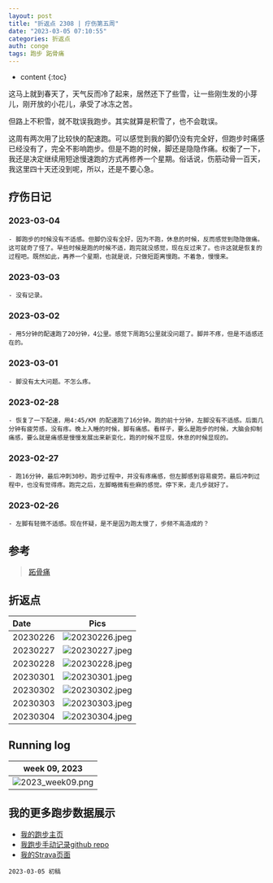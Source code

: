 ```yaml
---
layout: post
title: "折返点 2308 | 疗伤第五周"
date: "2023-03-05 07:10:55"
categories: 折返点
auth: conge
tags: 跑步 跖骨痛 
---
```

* content
{:toc}

这马上就到春天了，天气反而冷了起来，居然还下了些雪，让一些刚生发的小芽儿，刚开放的小花儿，承受了冰冻之苦。

但路上不积雪，就不耽误我跑步。其实就算是积雪了，也不会耽误。

这周有两次用了比较快的配速跑。可以感觉到我的脚仍没有完全好，但跑步时痛感已经没有了，完全不影响跑步。但是不跑的时候，脚还是隐隐作痛。权衡了一下，我还是决定继续用短途慢速跑的方式再修养一个星期。俗话说，伤筋动骨一百天，我这里四十天还没到呢，所以，还是不要心急。




## 疗伤日记

### 2023-03-04

	- 脚跑步的时候没有不适感。但脚仍没有全好，因为不跑，休息的时候，反而感觉到隐隐做痛。这可就奇了怪了。早些时候是跑的时候不适，跑完就没感觉，现在反过来了。也许这就是恢复的过程吧。既然如此，再养一个星期，也就是说，只做短距离慢跑。不着急，慢慢来。  

### 2023-03-03 

	- 没有记录。

### 2023-03-02 

	- 用5分钟的配速跑了20分钟，4公里。感觉下周跑5公里就没问题了。脚并不疼，但是不适感还在的。  

### 2023-03-01

	- 脚没有太大问题。不怎么疼。  

### 2023-02-28

	- 恢复了一下配速，用4:45/KM 的配速跑了16分钟。跑的前十分钟，左脚没有不适感。后面几分钟有疲劳感，没有疼。晚上入睡的时候，脚有痛感。看样子，要么是跑步的时候，大脑会抑制痛感，要么就是痛感是慢慢发展出来新变化，跑的时候不显现，休息的时候显现的。  

### 2023-02-27

	- 跑16分钟，最后冲刺30秒。跑步过程中，并没有疼痛感，但左脚感到容易疲劳。最后冲刺过程中，也没有觉得疼。跑完之后，左脚略微有些麻的感觉。停下来，走几步就好了。  

### 2023-02-26

	- 左脚有轻微不适感。现在怀疑，是不是因为跑太慢了，步频不高造成的？  
  
## 参考

> [跖骨痛](https://www.drmed.cn/Metatarsalgia)


## 折返点

| Date     |                                Pics                                  |
| :------- | :------------------------------------------------------------------: |
| 20230226 |![20230226.jpeg](https://s2.loli.net/2023/03/05/JmUzYWKvfhrOibe.jpg) |
| 20230227 |![20230227.jpeg](https://s2.loli.net/2023/03/05/ZyMj7H9ft6gJiWV.jpg) |
| 20230228 |![20230228.jpeg](https://s2.loli.net/2023/03/05/vbhk7NRADjzKCLc.jpg) |
| 20230301 |![20230301.jpeg](https://s2.loli.net/2023/03/05/6G7OthqPoVzfWvp.jpg) |
| 20230302 |![20230302.jpeg](https://s2.loli.net/2023/03/05/wk1ZdFIXrjUCg6x.jpg) |
| 20230303 |![20230303.jpeg](https://s2.loli.net/2023/03/05/RQxrvGOnl4BYb9M.jpg) |
| 20230304 |![20230304.jpeg](https://s2.loli.net/2023/03/05/rviECYXo6TxBSwL.jpg) |

## Running log

|                            week 09, 2023                              |
| :-------------------------------------------------------------------: |
|![2023_week09.png](https://s2.loli.net/2023/03/05/5SNwAFMmWJhbKuY.png) |

## 我的更多跑步数据展示

* [我的跑步主页](https://conge.livingwithfcs.org/running_page/)
* [我跑步手动记录github repo](https://github.com/conge/RunningStreak)
* [我的Strava页面](https://www.strava.com/athletes/57680242)

```
2023-03-05 初稿
```
